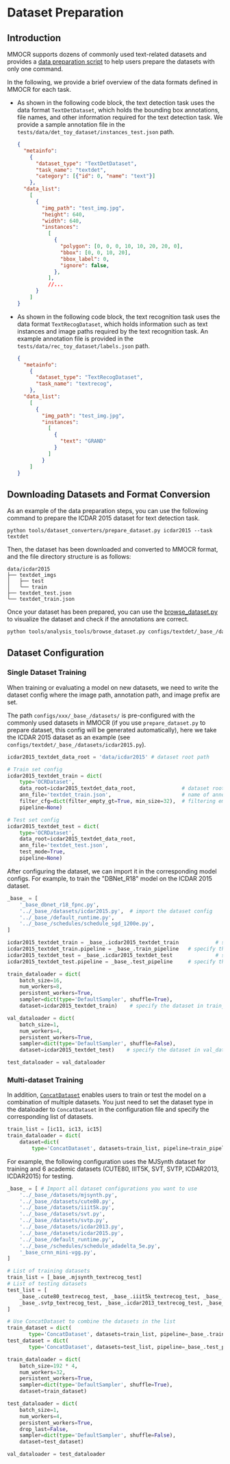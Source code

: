 # Dataset Preparation

## Introduction

MMOCR supports dozens of commonly used text-related datasets and
provides a [data preparation script](./data_prepare/dataset_preparer.md)
to help users prepare the datasets with only one command.

In the following, we provide a brief overview of the data formats defined in MMOCR for each task.

- As shown in the following code block,
the text detection task uses the data format `TextDetDataset`,
which holds the bounding box annotations,
file names,
and other information required for the text detection task.
We provide a sample annotation file in the `tests/data/det_toy_dataset/instances_test.json` path.

  ```json
  {
    "metainfo":
      {
        "dataset_type": "TextDetDataset",
        "task_name": "textdet",
        "category": [{"id": 0, "name": "text"}]
      },
    "data_list":
      [
        {
          "img_path": "test_img.jpg",
          "height": 640,
          "width": 640,
          "instances":
            [
              {
                "polygon": [0, 0, 0, 10, 10, 20, 20, 0],
                "bbox": [0, 0, 10, 20],
                "bbox_label": 0,
                "ignore": false,
              },
            ],
            //...
        }
      ]
  }
  ```

- As shown in the following code block,
the text recognition task uses the data format `TextRecogDataset`,
which holds information such as text instances and
image paths required by
the text recognition task.
An example  annotation file is provided in the `tests/data/rec_toy_dataset/labels.json` path.

  ```json
  {
    "metainfo":
      {
        "dataset_type": "TextRecogDataset",
        "task_name": "textrecog",
      },
    "data_list":
      [
        {
          "img_path": "test_img.jpg",
          "instances":
            [
              {
                "text": "GRAND"
              }
            ]
          }
      ]
  }
  ```

## Downloading Datasets and Format Conversion

As an example
of the data preparation steps,
you can use the following command to prepare the ICDAR 2015 dataset for text detection task.

```shell
python tools/dataset_converters/prepare_dataset.py icdar2015 --task textdet
```

Then,
the dataset has been downloaded and
converted to MMOCR format,
and the file directory structure is as follows:

```text
data/icdar2015
├── textdet_imgs
│   ├── test
│   └── train
├── textdet_test.json
└── textdet_train.json
```

Once your dataset has been prepared,
you can use the [browse_dataset.py](./useful_tools.md#dataset-visualization-tool)
to visualize the dataset and
check if the annotations are correct.

```bash
python tools/analysis_tools/browse_dataset.py configs/textdet/_base_/datasets/icdar2015.py
```

## Dataset Configuration

### Single Dataset Training

When training or
evaluating a model on new datasets,
we need to write the dataset config where the image path,
annotation path,
and image prefix are set.

The path `configs/xxx/_base_/datasets/` is pre-configured with the commonly used datasets in MMOCR
(if you use `prepare_dataset.py` to prepare dataset,
    this config will be generated automatically),
here we take the ICDAR 2015 dataset as an example
(see `configs/textdet/_base_/datasets/icdar2015.py`).

```Python
icdar2015_textdet_data_root = 'data/icdar2015' # dataset root path

# Train set config
icdar2015_textdet_train = dict(
    type='OCRDataset',
    data_root=icdar2015_textdet_data_root,               # dataset root path
    ann_file='textdet_train.json',                       # name of annotation
    filter_cfg=dict(filter_empty_gt=True, min_size=32),  # filtering empty images
    pipeline=None)

# Test set config
icdar2015_textdet_test = dict(
    type='OCRDataset',
    data_root=icdar2015_textdet_data_root,
    ann_file='textdet_test.json',
    test_mode=True,
    pipeline=None)
```

After configuring the dataset,
we can import it in the corresponding model configs.
For example,
to train the "DBNet_R18" model on the ICDAR 2015 dataset.

```Python
_base_ = [
    '_base_dbnet_r18_fpnc.py',
    '../_base_/datasets/icdar2015.py',  # import the dataset config
    '../_base_/default_runtime.py',
    '../_base_/schedules/schedule_sgd_1200e.py',
]

icdar2015_textdet_train = _base_.icdar2015_textdet_train            # specify the training set
icdar2015_textdet_train.pipeline = _base_.train_pipeline   # specify the training pipeline
icdar2015_textdet_test = _base_.icdar2015_textdet_test              # specify the testing set
icdar2015_textdet_test.pipeline = _base_.test_pipeline     # specify the testing pipeline

train_dataloader = dict(
    batch_size=16,
    num_workers=8,
    persistent_workers=True,
    sampler=dict(type='DefaultSampler', shuffle=True),
    dataset=icdar2015_textdet_train)    # specify the dataset in train_dataloader

val_dataloader = dict(
    batch_size=1,
    num_workers=4,
    persistent_workers=True,
    sampler=dict(type='DefaultSampler', shuffle=False),
    dataset=icdar2015_textdet_test)    # specify the dataset in val_dataloader

test_dataloader = val_dataloader
```

### Multi-dataset Training

In addition,
[`ConcatDataset`](mmocr.datasets.ConcatDataset)
enables users to train or
test the model on a combination of multiple datasets.
You just need to set the dataset type in the dataloader to `ConcatDataset` in the configuration file and
specify the corresponding list of datasets.

```Python
train_list = [ic11, ic13, ic15]
train_dataloader = dict(
    dataset=dict(
        type='ConcatDataset', datasets=train_list, pipeline=train_pipeline))
```

For example,
the following configuration uses the MJSynth dataset for training and
6 academic datasets (CUTE80,
IIIT5K,
SVT, SVTP,
ICDAR2013,
ICDAR2015)
for testing.

```Python
_base_ = [ # Import all dataset configurations you want to use
    '../_base_/datasets/mjsynth.py',
    '../_base_/datasets/cute80.py',
    '../_base_/datasets/iiit5k.py',
    '../_base_/datasets/svt.py',
    '../_base_/datasets/svtp.py',
    '../_base_/datasets/icdar2013.py',
    '../_base_/datasets/icdar2015.py',
    '../_base_/default_runtime.py',
    '../_base_/schedules/schedule_adadelta_5e.py',
    '_base_crnn_mini-vgg.py',
]

# List of training datasets
train_list = [_base_.mjsynth_textrecog_test]
# List of testing datasets
test_list = [
    _base_.cute80_textrecog_test, _base_.iiit5k_textrecog_test, _base_.svt_textrecog_test,
    _base_.svtp_textrecog_test, _base_.icdar2013_textrecog_test, _base_.icdar2015_textrecog_test
]

# Use ConcatDataset to combine the datasets in the list
train_dataset = dict(
       type='ConcatDataset', datasets=train_list, pipeline=_base_.train_pipeline)
test_dataset = dict(
       type='ConcatDataset', datasets=test_list, pipeline=_base_.test_pipeline)

train_dataloader = dict(
    batch_size=192 * 4,
    num_workers=32,
    persistent_workers=True,
    sampler=dict(type='DefaultSampler', shuffle=True),
    dataset=train_dataset)

test_dataloader = dict(
    batch_size=1,
    num_workers=4,
    persistent_workers=True,
    drop_last=False,
    sampler=dict(type='DefaultSampler', shuffle=False),
    dataset=test_dataset)

val_dataloader = test_dataloader
```

